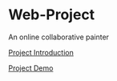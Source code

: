 Web-Project
===========

An online collaborative painter

[Project Introduction][1]

[Project Demo][2]


  [1]: http://myjian.github.io/Web-Project/
  [2]: http://simple-painter.herokuapp.com/
